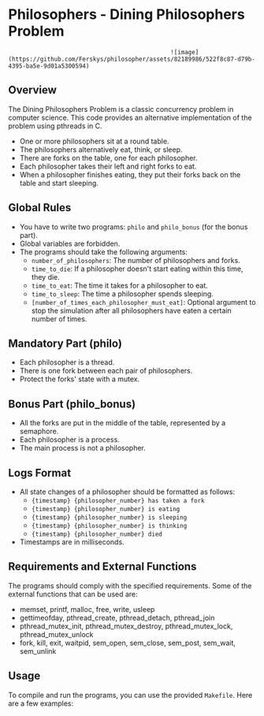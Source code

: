# Philosophers - Dining Philosophers Problem

                                                  ![image](https://github.com/Ferskys/philosopher/assets/82189986/522f8c87-d79b-4395-ba5e-9d01a5300594)


## Overview
The Dining Philosophers Problem is a classic concurrency problem in computer science. This code provides an alternative implementation of the problem using pthreads in C.

- One or more philosophers sit at a round table.
- The philosophers alternatively eat, think, or sleep.
- There are forks on the table, one for each philosopher.
- Each philosopher takes their left and right forks to eat.
- When a philosopher finishes eating, they put their forks back on the table and start sleeping.

## Global Rules
- You have to write two programs: `philo` and `philo_bonus` (for the bonus part).
- Global variables are forbidden.
- The programs should take the following arguments:
  - `number_of_philosophers`: The number of philosophers and forks.
  - `time_to_die`: If a philosopher doesn't start eating within this time, they die.
  - `time_to_eat`: The time it takes for a philosopher to eat.
  - `time_to_sleep`: The time a philosopher spends sleeping.
  - `[number_of_times_each_philosopher_must_eat]`: Optional argument to stop the simulation after all philosophers have eaten a certain number of times.

## Mandatory Part (philo)
- Each philosopher is a thread.
- There is one fork between each pair of philosophers.
- Protect the forks' state with a mutex.

## Bonus Part (philo_bonus)
- All the forks are put in the middle of the table, represented by a semaphore.
- Each philosopher is a process.
- The main process is not a philosopher.

## Logs Format
- All state changes of a philosopher should be formatted as follows:
  - `{timestamp} {philosopher_number} has taken a fork`
  - `{timestamp} {philosopher_number} is eating`
  - `{timestamp} {philosopher_number} is sleeping`
  - `{timestamp} {philosopher_number} is thinking`
  - `{timestamp} {philosopher_number} died`
- Timestamps are in milliseconds.

## Requirements and External Functions
The programs should comply with the specified requirements.
Some of the external functions that can be used are:
- memset, printf, malloc, free, write, usleep
- gettimeofday, pthread_create, pthread_detach, pthread_join
- pthread_mutex_init, pthread_mutex_destroy, pthread_mutex_lock, pthread_mutex_unlock
- fork, kill, exit, waitpid, sem_open, sem_close, sem_post, sem_wait, sem_unlink

## Usage
To compile and run the programs, you can use the provided `Makefile`. Here are a few examples:

